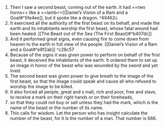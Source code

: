 1. Then I saw a second beast, coming out of the earth. It had ==two horns== like a ==lamb==[[Daniel’s Vision of a Ram and a Goat#^5fe4ee]], but it spoke like a dragon.  ^49462c
2. It exercised all the authority of the first beast on its behalf, and made the earth and its inhabitants worship the first beast, whose fatal wound had been healed. [[The Beast out of the Sea (The First Beast)#^b407dc]]
3. And it performed great signs, even causing fire to come down from heaven to the earth in full view of the people. [[Daniel’s Vision of a Ram and a Goat#^e8f2ab]] ^c28c57
4. Because of the signs it was given power to perform on behalf of the first beast, it deceived the inhabitants of the earth. It ordered them to set up an image in honor of the beast who was wounded by the sword and yet lived. 
5. The second beast was given power to give breath to the image of the first beast, so that the image could speak and cause all who refused to worship the image to be killed. 
6. It also forced all people, great and s mall, rich and poor, free and slave, to receive a mark on their right hands or on their foreheads, 
7. so that they could not buy or sell unless they had the mark, which is the name of the beast or the number of its name.
8. This calls for wisdom. Let the person who has insight calculate the number of the beast, for it is the number of a man. That number is 666.